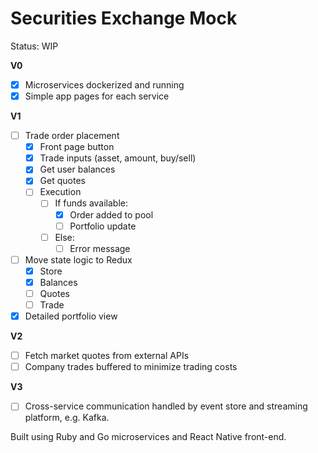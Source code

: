 # Securities Exchange Mock

Status: WIP

**V0**
- [X] Microservices dockerized and running
- [X] Simple app pages for each service

**V1**
- [ ] Trade order placement
  - [X] Front page button 
  - [X] Trade inputs (asset, amount, buy/sell)
  - [X] Get user balances
  - [X] Get quotes
  - [ ] Execution
    - [ ] If funds available:
      - [X] Order added to pool
      - [ ] Portfolio update
    - [ ] Else:
      - [ ] Error message
- [ ] Move state logic to Redux
  - [X] Store 
  - [X] Balances
  - [ ] Quotes
  - [ ] Trade
- [X] Detailed portfolio view

**V2**
- [ ] Fetch market quotes from external APIs
- [ ] Company trades buffered to minimize trading costs

**V3**
- [ ] Cross-service communication handled by event store and streaming platform, e.g. Kafka.

Built using Ruby and Go microservices and React Native front-end.
